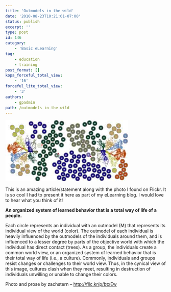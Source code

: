 ```yaml
---
title: 'Outmodels in the wild'
date: '2010-08-23T10:21:01-07:00'
status: publish
excerpt: ''
type: post
id: 146
category:
    - 'Basic eLearning'
tag:
    - education
    - training
post_format: []
kopa_forceful_total_view:
    - '16'
forceful_lite_total_view:
    - '3'
authors:
    - gpadmin
path: /outmodels-in-the-wild
---
```

[![](/content/uploads/2010/08/outmodels-web.jpg "outmodels-web")](/content/uploads/2010/08/outmodels-web.jpg)

This is an amazing article/statement along with the photo I found on Flickr. It is so cool I had to present it here as part of my eLearning blog. I would love to hear what you think of it!

**An organized system of learned behavior that is a total way of life of a people.**

Each circle represents an individual with an outmodel (M) that represents its individual view of the world (color). The outmodel of each individual is heavily influenced by the outmodels of the individuals around them, and is influenced to a lesser degree by parts of the objective world with which the individual has direct contact (trees). As a group, the individuals create a common world view, or an organized system of learned behavior that is their total way of life (i.e., a culture). Commonly, individuals and groups resist changes or challenges to their world view. Thus, in the cynical view of this image, cultures clash when they meet, resulting in destruction of individuals unwilling or unable to change their colors.

Photo and prose by zachstern – http://flic.kr/p/btxEw